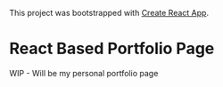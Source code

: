 This project was bootstrapped with [Create React App](https://github.com/facebookincubator/create-react-app).

# React Based Portfolio Page

WIP - Will be my personal portfolio page
